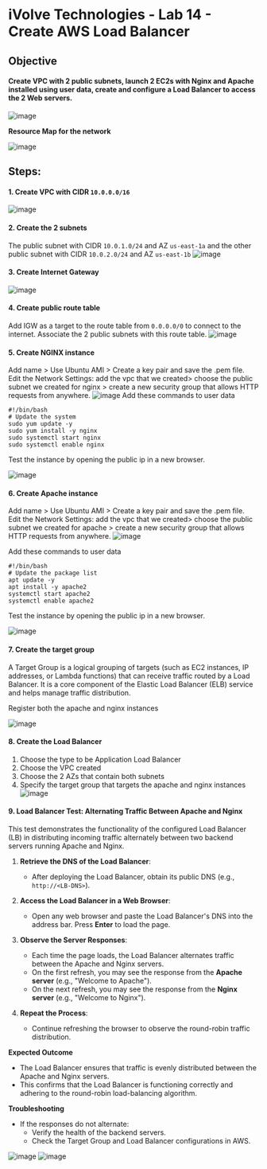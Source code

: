 # iVolve Technologies - Lab 14 - Create AWS Load Balancer

## **Objective**

####   Create VPC with 2 public subnets, launch 2 EC2s with Nginx and Apache installed using user data, create and configure a Load Balancer to access the 2 Web servers.

![image](https://github.com/user-attachments/assets/25d0ee0a-2bde-4302-8a58-00b41169b896)

**Resource Map for the network**

![image](https://github.com/user-attachments/assets/8cea142c-7a53-4e5d-bf09-dbeb2a317b9e)

## **Steps:**

#### 1. Create VPC with CIDR `10.0.0.0/16`
![image](https://github.com/user-attachments/assets/0361efb8-0a41-4805-b237-6e7d4b6081d7)

#### 2. Create the 2 subnets 
The public subnet with CIDR `10.0.1.0/24` and AZ `us-east-1a` and the other public subnet with CIDR `10.0.2.0/24` and AZ `us-east-1b`
![image](https://github.com/user-attachments/assets/83070104-6eb9-4fe9-8b5a-9fce7a61d2b3)

#### 3. Create Internet Gateway
![image](https://github.com/user-attachments/assets/dfb80a33-64cf-489a-8715-e9fdbe96b52f)

#### 4. Create public route table 
Add IGW as a target to the route table from `0.0.0.0/0` to connect to the internet.
Associate the 2 public subnets with this route table.
![image](https://github.com/user-attachments/assets/9f1c353c-8325-48bc-aa8a-7538d87a4ef9)

#### 5. Create NGINX instance
Add name > Use Ubuntu AMI > Create a key pair and save the .pem file.
Edit the Network Settings: add the vpc that we created> choose the public subnet we created for nginx > create a new security group that allows HTTP requests from anywhere.
![image](https://github.com/user-attachments/assets/aa6decd6-5b84-4a91-a72a-508b9f9c01c1)
Add these commands to user data
```
#!/bin/bash
# Update the system
sudo yum update -y
sudo yum install -y nginx
sudo systemctl start nginx
sudo systemctl enable nginx

```
Test the instance by opening the public ip in a new browser.

![image](https://github.com/user-attachments/assets/14bcbfd6-ac80-4004-a2df-30d5b84b8cc3)

#### 6. Create Apache instance
Add name > Use Ubuntu AMI > Create a key pair and save the .pem file.
Edit the Network Settings: add the vpc that we created> choose the public subnet we created for apache > create a new security group that allows HTTP requests from anywhere.
![image](https://github.com/user-attachments/assets/db37da81-cf8e-402e-9aad-703355aac630)

Add these commands to user data
```
#!/bin/bash
# Update the package list
apt update -y
apt install -y apache2
systemctl start apache2
systemctl enable apache2

```
Test the instance by opening the public ip in a new browser.

![image](https://github.com/user-attachments/assets/65623118-01f4-49e9-829a-a09508b543a9)

#### 7. Create the target group 
A Target Group is a logical grouping of targets (such as EC2 instances, IP addresses, or Lambda functions) that can receive traffic routed by a Load Balancer. It is a core component of the Elastic Load Balancer (ELB) service and helps manage traffic distribution.

Register both the apache and nginx instances 

![image](https://github.com/user-attachments/assets/8e6bbb22-226f-44ca-b80d-ebb083f4daff)

#### 8. Create the Load Balancer
1. Choose the type to be Application Load Balancer
2. Choose the VPC created
3. Choose the 2 AZs that contain both subnets
4. Specify the target group that targets the apache and nginx instances
![image](https://github.com/user-attachments/assets/244d2a0f-c14c-40d9-9856-2c97a61f2ca1)

#### 9. Load Balancer Test: Alternating Traffic Between Apache and Nginx
This test demonstrates the functionality of the configured Load Balancer (LB) in distributing incoming traffic alternately between two backend servers running Apache and Nginx.
1. **Retrieve the DNS of the Load Balancer**:
   - After deploying the Load Balancer, obtain its public DNS (e.g., `http://<LB-DNS>`).

2. **Access the Load Balancer in a Web Browser**:
   - Open any web browser and paste the Load Balancer's DNS into the address bar. Press **Enter** to load the page.

3. **Observe the Server Responses**:
   - Each time the page loads, the Load Balancer alternates traffic between the Apache and Nginx servers.
   - On the first refresh, you may see the response from the **Apache server** (e.g., "Welcome to Apache").
   - On the next refresh, you may see the response from the **Nginx server** (e.g., "Welcome to Nginx").

4. **Repeat the Process**:
   - Continue refreshing the browser to observe the round-robin traffic distribution.

**Expected Outcome**

- The Load Balancer ensures that traffic is evenly distributed between the Apache and Nginx servers.
- This confirms that the Load Balancer is functioning correctly and adhering to the round-robin load-balancing algorithm.

**Troubleshooting**

- If the responses do not alternate:
  - Verify the health of the backend servers.
  - Check the Target Group and Load Balancer configurations in AWS.

![image](https://github.com/user-attachments/assets/33f37fbe-9abb-42e2-a411-2541bdd59a99)
![image](https://github.com/user-attachments/assets/d1f13727-d790-470f-be8f-29917f42678a)


